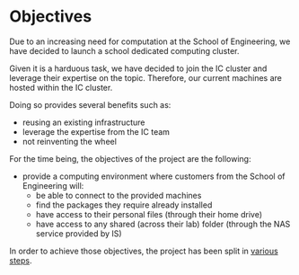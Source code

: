 # Objectives

Due to an increasing need for computation at the School of Engineering, we have decided to launch a school dedicated computing cluster.

Given it is a harduous task, we have decided to join the IC cluster and leverage their expertise on the topic. Therefore, our current machines are hosted within the IC cluster.

Doing so provides several benefits such as:

* reusing an existing infrastructure
* leverage the expertise from the IC team
* not reinventing the wheel

For the time being, the objectives of the project are the following:

* provide a computing environment where customers from the School of Engineering will:
  * be able to connect to the provided machines
  * find the packages they require already installed
  * have access to their personal files (through their home drive)
  * have access to any shared (across their lab) folder (through the NAS service provided by IS)

In order to achieve those objectives, the project has been split in [various steps](project_steps).
